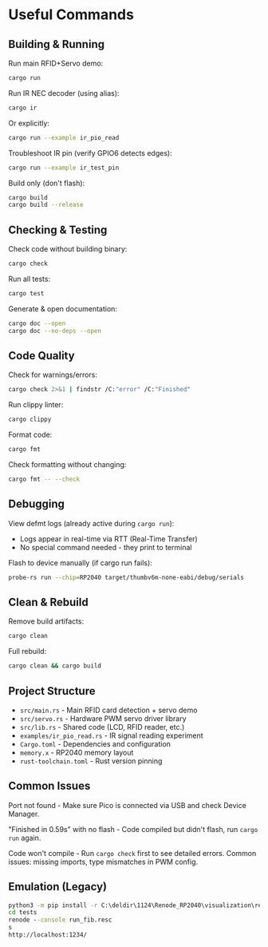 # Useful Commands

## Building & Running

Run main RFID+Servo demo:
```bash
cargo run
```

Run IR NEC decoder (using alias):
```bash
cargo ir
```

Or explicitly:
```bash
cargo run --example ir_pio_read
```

Troubleshoot IR pin (verify GPIO6 detects edges):
```bash
cargo run --example ir_test_pin
```

Build only (don't flash):
```bash
cargo build
cargo build --release
```

## Checking & Testing

Check code without building binary:
```bash
cargo check
```

Run all tests:
```bash
cargo test
```

Generate & open documentation:
```bash
cargo doc --open
cargo doc --no-deps --open
```

## Code Quality

Check for warnings/errors:
```bash
cargo check 2>&1 | findstr /C:"error" /C:"Finished"
```

Run clippy linter:
```bash
cargo clippy
```

Format code:
```bash
cargo fmt
```

Check formatting without changing:
```bash
cargo fmt -- --check
```

## Debugging

View defmt logs (already active during `cargo run`):
- Logs appear in real-time via RTT (Real-Time Transfer)
- No special command needed - they print to terminal

Flash to device manually (if cargo run fails):
```bash
probe-rs run --chip=RP2040 target/thumbv6m-none-eabi/debug/serials
```

## Clean & Rebuild

Remove build artifacts:
```bash
cargo clean
```

Full rebuild:
```bash
cargo clean && cargo build
```

## Project Structure

- `src/main.rs` - Main RFID card detection + servo demo
- `src/servo.rs` - Hardware PWM servo driver library
- `src/lib.rs` - Shared code (LCD, RFID reader, etc.)
- `examples/ir_pio_read.rs` - IR signal reading experiment
- `Cargo.toml` - Dependencies and configuration
- `memory.x` - RP2040 memory layout
- `rust-toolchain.toml` - Rust version pinning

## Common Issues

Port not found - Make sure Pico is connected via USB and check Device Manager.

"Finished in 0.59s" with no flash - Code compiled but didn't flash, run `cargo run` again.

Code won't compile - Run `cargo check` first to see detailed errors. Common issues: missing imports, type mismatches in PWM config.

## Emulation (Legacy)

```cmd
python3 -m pip install -r C:\deldir\1124\Renode_RP2040\visualization\requirements.txt
cd tests
renode --console run_fib.resc
s
http://localhost:1234/
```
